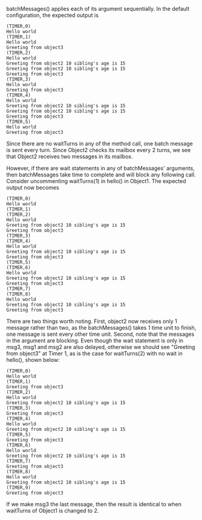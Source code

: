 batchMessages() applies each of its argument sequentially. In the default configuration, the expected output is 

```
(TIMER,0)
Hello world
(TIMER,1)
Hello world
Greeting from object3
(TIMER,2)
Hello world
Greeting from object2 10 sibling's age is 15
Greeting from object2 10 sibling's age is 15
Greeting from object3
(TIMER,3)
Hello world
Greeting from object3
(TIMER,4)
Hello world
Greeting from object2 10 sibling's age is 15
Greeting from object2 10 sibling's age is 15
Greeting from object3
(TIMER,5)
Hello world
Greeting from object3
```
Since there are no waitTurns in any of the method call, one batch message is sent every turn. Since Object2 checks its mailbox every 2 turns, 
we see that Object2 receives two messages in its mailbox. 

However, if there are wait statements in any of batchMessages' arguments, then batchMessages take time to complete and will block any following call. 
Consider uncommenting waitTurns(1) in hello() in Object1. The expected output now becomes
```
(TIMER,0)
Hello world
(TIMER,1)
(TIMER,2)
Hello world
Greeting from object2 10 sibling's age is 15
Greeting from object3
(TIMER,3)
(TIMER,4)
Hello world
Greeting from object2 10 sibling's age is 15
Greeting from object3
(TIMER,5)
(TIMER,6)
Hello world
Greeting from object2 10 sibling's age is 15
Greeting from object3
(TIMER,7)
(TIMER,8)
Hello world
Greeting from object2 10 sibling's age is 15
Greeting from object3
```
There are two things worth noting. First, object2 now receives only 1 message rather than two, as the batchMessages() takes 1 time unit to finish, one message is sent every other time unit. 
Second, note that the messages in the argument are blocking. Even though the wait statement is only in msg3, msg1 and msg2 are also delayed, otherwise we should see "Greeting from object3" at Timer 1, 
as is the case for waitTurns(2) with no wait in hello(), shown below:  

```
(TIMER,0)
Hello world
(TIMER,1)
Greeting from object3
(TIMER,2)
Hello world
Greeting from object2 10 sibling's age is 15
(TIMER,3)
Greeting from object3
(TIMER,4)
Hello world
Greeting from object2 10 sibling's age is 15
(TIMER,5)
Greeting from object3
(TIMER,6)
Hello world
Greeting from object2 10 sibling's age is 15
(TIMER,7)
Greeting from object3
(TIMER,8)
Hello world
Greeting from object2 10 sibling's age is 15
(TIMER,9)
Greeting from object3
```

If we make msg3 the last message, then the result is identical to when waitTurns of Object1 is changed to 2. 

